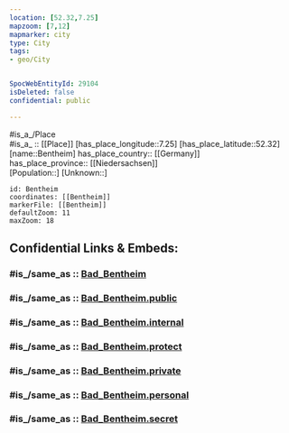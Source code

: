 ```yaml
---
location: [52.32,7.25] 
mapzoom: [7,12] 
mapmarker: city 
type: City
tags:
- geo/City


SpocWebEntityId: 29104
isDeleted: false
confidential: public

---
```

#is_a_/Place  
#is_a_ :: [[Place]] 
[has_place_longitude::7.25] 
[has_place_latitude::52.32] 
[name::Bentheim] 
has_place_country:: [[Germany]]  
has_place_province:: [[Niedersachsen]]  
[Population::] 
[Unknown::] 


```leaflet
id: Bentheim
coordinates: [[Bentheim]] 
markerFile: [[Bentheim]] 
defaultZoom: 11 
maxZoom: 18
```


## Confidential Links & Embeds: 

### #is_/same_as :: [Bad_Bentheim](/_Standards/Earth/Continent/Europe/Europe~Central/Germany/Germany~West/Niedersachsen/counties~Niedersachsen/Grafschaft_Bentheim/cities~Bentheim/Bad_Bentheim.md) 

### #is_/same_as :: [Bad_Bentheim.public](/_public/Earth/Continent/Europe/Europe~Central/Germany/Germany~West/Niedersachsen/counties~Niedersachsen/Grafschaft_Bentheim/cities~Bentheim/Bad_Bentheim.public.md) 

### #is_/same_as :: [Bad_Bentheim.internal](/_internal/Earth/Continent/Europe/Europe~Central/Germany/Germany~West/Niedersachsen/counties~Niedersachsen/Grafschaft_Bentheim/cities~Bentheim/Bad_Bentheim.internal.md) 

### #is_/same_as :: [Bad_Bentheim.protect](/_protect/Earth/Continent/Europe/Europe~Central/Germany/Germany~West/Niedersachsen/counties~Niedersachsen/Grafschaft_Bentheim/cities~Bentheim/Bad_Bentheim.protect.md) 

### #is_/same_as :: [Bad_Bentheim.private](/_private/Earth/Continent/Europe/Europe~Central/Germany/Germany~West/Niedersachsen/counties~Niedersachsen/Grafschaft_Bentheim/cities~Bentheim/Bad_Bentheim.private.md) 

### #is_/same_as :: [Bad_Bentheim.personal](/_personal/Earth/Continent/Europe/Europe~Central/Germany/Germany~West/Niedersachsen/counties~Niedersachsen/Grafschaft_Bentheim/cities~Bentheim/Bad_Bentheim.personal.md) 

### #is_/same_as :: [Bad_Bentheim.secret](/_secret/Earth/Continent/Europe/Europe~Central/Germany/Germany~West/Niedersachsen/counties~Niedersachsen/Grafschaft_Bentheim/cities~Bentheim/Bad_Bentheim.secret.md)

